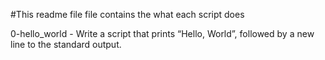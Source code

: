 #This readme file file contains the what each script does

0-hello_world - Write a script that prints “Hello, World”, followed by a new line to the standard output.